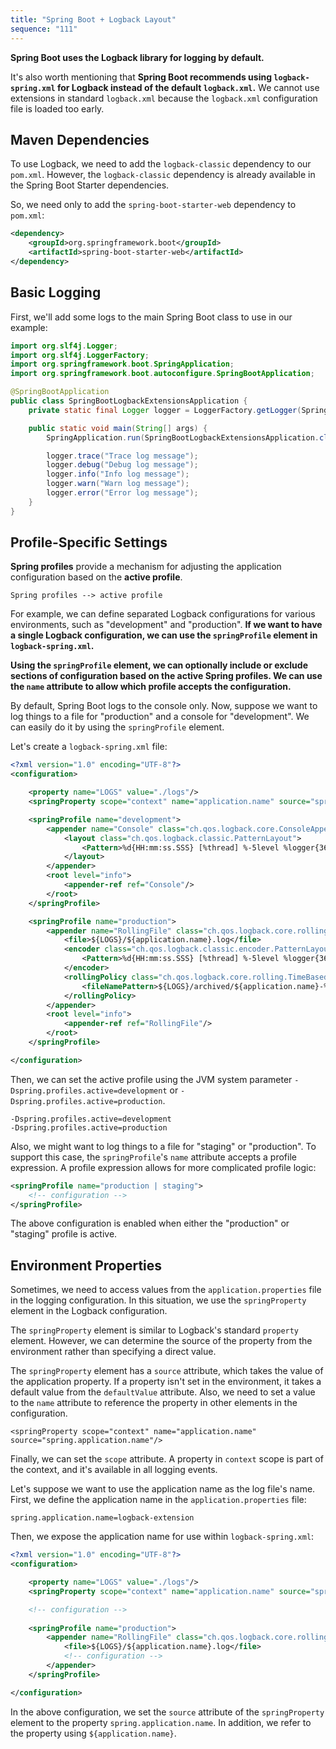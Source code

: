 ```yaml
---
title: "Spring Boot + Logback Layout"
sequence: "111"
---
```


**Spring Boot uses the Logback library for logging by default.**

It's also worth mentioning that
**Spring Boot recommends using `logback-spring.xml` for Logback instead of the default `logback.xml`.**
We cannot use extensions in standard `logback.xml`
because the `logback.xml` configuration file is loaded too early.

## Maven Dependencies

To use Logback, we need to add the `logback-classic` dependency to our `pom.xml`.
However, the `logback-classic` dependency is already available in the Spring Boot Starter dependencies.

So, we need only to add the `spring-boot-starter-web` dependency to `pom.xml`:

```xml
<dependency>
    <groupId>org.springframework.boot</groupId>
    <artifactId>spring-boot-starter-web</artifactId>
</dependency>
```

## Basic Logging

First, we'll add some logs to the main Spring Boot class to use in our example:

```java
import org.slf4j.Logger;
import org.slf4j.LoggerFactory;
import org.springframework.boot.SpringApplication;
import org.springframework.boot.autoconfigure.SpringBootApplication;

@SpringBootApplication
public class SpringBootLogbackExtensionsApplication {
    private static final Logger logger = LoggerFactory.getLogger(SpringBootLogbackExtensionsApplication.class);

    public static void main(String[] args) {
        SpringApplication.run(SpringBootLogbackExtensionsApplication.class, args);

        logger.trace("Trace log message");
        logger.debug("Debug log message");
        logger.info("Info log message");
        logger.warn("Warn log message");
        logger.error("Error log message");
    }
}
```

## Profile-Specific Settings

**Spring profiles** provide a mechanism for adjusting the application configuration based on the **active profile**.

```text
Spring profiles --> active profile
```

For example, we can define separated Logback configurations for various environments,
such as "development" and "production".
**If we want to have a single Logback configuration, we can use the `springProfile` element in `logback-spring.xml`.**

**Using the `springProfile` element,
we can optionally include or exclude sections of configuration based on the active Spring profiles.
We can use the `name` attribute to allow which profile accepts the configuration.**

By default, Spring Boot logs to the console only.
Now, suppose we want to log things to a file for "production" and a console for "development".
We can easily do it by using the `springProfile` element.

Let's create a `logback-spring.xml` file:

```xml
<?xml version="1.0" encoding="UTF-8"?>
<configuration>

    <property name="LOGS" value="./logs"/>
    <springProperty scope="context" name="application.name" source="spring.application.name"/>

    <springProfile name="development">
        <appender name="Console" class="ch.qos.logback.core.ConsoleAppender">
            <layout class="ch.qos.logback.classic.PatternLayout">
                <Pattern>%d{HH:mm:ss.SSS} [%thread] %-5level %logger{36} - %msg%n</Pattern>
            </layout>
        </appender>
        <root level="info">
            <appender-ref ref="Console"/>
        </root>
    </springProfile>

    <springProfile name="production">
        <appender name="RollingFile" class="ch.qos.logback.core.rolling.RollingFileAppender">
            <file>${LOGS}/${application.name}.log</file>
            <encoder class="ch.qos.logback.classic.encoder.PatternLayoutEncoder">
                <Pattern>%d{HH:mm:ss.SSS} [%thread] %-5level %logger{36} - %msg%n</Pattern>
            </encoder>
            <rollingPolicy class="ch.qos.logback.core.rolling.TimeBasedRollingPolicy">
                <fileNamePattern>${LOGS}/archived/${application.name}-%d{yyyy-MM-dd}.log</fileNamePattern>
            </rollingPolicy>
        </appender>
        <root level="info">
            <appender-ref ref="RollingFile"/>
        </root>
    </springProfile>

</configuration>
```

Then, we can set the active profile using the JVM system parameter `-Dspring.profiles.active=development` or
`-Dspring.profiles.active=production`.

```text
-Dspring.profiles.active=development
-Dspring.profiles.active=production
```

Also, we might want to log things to a file for "staging" or "production".
To support this case, the `springProfile`'s `name` attribute accepts a profile expression.
A profile expression allows for more complicated profile logic:

```xml
<springProfile name="production | staging">
    <!-- configuration -->
</springProfile>
```

The above configuration is enabled when either the "production" or "staging" profile is active.

## Environment Properties

Sometimes, we need to access values from the `application.properties` file in the logging configuration.
In this situation, we use the `springProperty` element in the Logback configuration.

The `springProperty` element is similar to Logback's standard `property` element.
However, we can determine the source of the property from the environment rather than specifying a direct value.

The `springProperty` element has a `source` attribute, which takes the value of the application property.
If a property isn't set in the environment, it takes a default value from the `defaultValue` attribute.
Also, we need to set a value to the `name` attribute to reference the property in other elements in the configuration.

```text
<springProperty scope="context" name="application.name" source="spring.application.name"/>
```

Finally, we can set the `scope` attribute.
A property in `context` scope is part of the context, and it's available in all logging events.

Let's suppose we want to use the application name as the log file's name.
First, we define the application name in the `application.properties` file:

```text
spring.application.name=logback-extension
```

Then, we expose the application name for use within `logback-spring.xml`:

```xml
<?xml version="1.0" encoding="UTF-8"?>
<configuration>

    <property name="LOGS" value="./logs"/>
    <springProperty scope="context" name="application.name" source="spring.application.name"/>

    <!-- configuration -->
    
    <springProfile name="production">
        <appender name="RollingFile" class="ch.qos.logback.core.rolling.RollingFileAppender">
            <file>${LOGS}/${application.name}.log</file>
            <!-- configuration -->
        </appender>
    </springProfile>

</configuration>
```

In the above configuration, we set the `source` attribute of the `springProperty` element
to the property `spring.application.name`.
In addition, we refer to the property using `${application.name}`.


